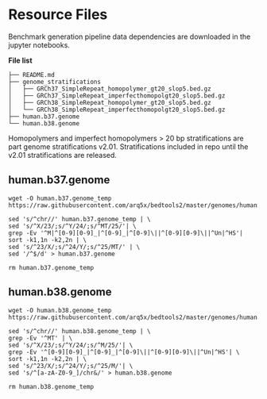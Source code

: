 # Resource Files
Benchmark generation pipeline data dependencies are downloaded in the jupyter notebooks.


__File list__
```
├── README.md
├── genome_stratifications
│   ├── GRCh37_SimpleRepeat_homopolymer_gt20_slop5.bed.gz
│   ├── GRCh37_SimpleRepeat_imperfecthomopolgt20_slop5.bed.gz
│   ├── GRCh38_SimpleRepeat_homopolymer_gt20_slop5.bed.gz
│   └── GRCh38_SimpleRepeat_imperfecthomopolgt20_slop5.bed.gz
├── human.b37.genome
└── human.b38.genome
```

Homopolymers and imperfect homopolymers > 20 bp stratifications are part genome stratifications v2.01. Stratifications included in repo until the v2.01 stratifications are released.

## human.b37.genome
```
wget -O human.b37.genome_temp https://raw.githubusercontent.com/arq5x/bedtools2/master/genomes/human.hg19.genome

sed 's/^chr//' human.b37.genome_temp | \
sed 's/^X/23/;s/^Y/24/;s/^MT/25/'| \
grep -Ev '^M|^[0-9][0-9]_|^[0-9]_|^[0-9]\||^[0-9][0-9]\||^Un|^HS'| sort -k1,1n -k2,2n | \
sed 's/^23/X/;s/^24/Y/;s/^25/MT/' | \
sed '/^$/d' > human.b37.genome

rm human.b37.genome_temp
```


## human.b38.genome
```
wget -O human.b38.genome_temp https://raw.githubusercontent.com/arq5x/bedtools2/master/genomes/human.hg38.genome

sed 's/^chr//' human.b38.genome_temp | \
grep -Ev '^MT' | \
sed 's/^X/23/;s/^Y/24/;s/^M/25/'| \
grep -Ev '^[0-9][0-9]_|^[0-9]_|^[0-9]\||^[0-9][0-9]\||^Un|^HS'| \
sort -k1,1n -k2,2n | \
sed 's/^23/X/;s/^24/Y/;s/^25/M/'| \
sed 's/^[a-zA-Z0-9_]/chr&/' > human.b38.genome

rm human.b38.genome_temp
```